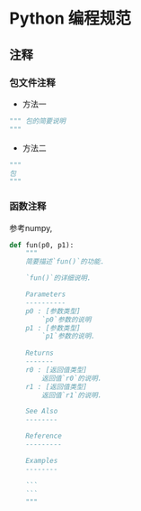 # Python 编程规范

## 注释

### 包文件注释
- 方法一
```py
""" 包的简要说明
"""
```

- 方法二
```py
"""
包
"""
```

### 函数注释

参考numpy, 

```py
def fun(p0, p1):
    """
    简要描述`fun()`的功能.

    `fun()`的详细说明.

    Parameters
    ----------
    p0 : [参数类型]
        `p0`参数的说明
    p1 : [参数类型]
        `p1`参数的说明.
    
    Returns
    -------
    r0 : [返回值类型]
        返回值`r0`的说明.
    r1 : [返回值类型]
        返回值`r1`的说明.

    See Also
    --------

    Reference
    ---------

    Examples
    --------

    ```
    ```
    """
```